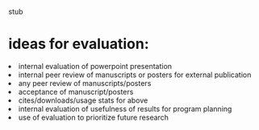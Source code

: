 stub

# ideas for evaluation:  <br>
<li> internal evaluation of powerpoint presentation
<li> internal peer review of manuscripts or posters for external publication
<li> any peer review of manuscripts/posters
<li> acceptance of manuscript/posters
<li> cites/downloads/usage stats for above <br>

<li> internal evaluation of usefulness of results for program planning
<li> use of evaluation to prioritize future research
